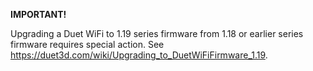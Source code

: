 **IMPORTANT!**

Upgrading a Duet WiFi to 1.19 series firmware from 1.18 or earlier series firmware requires special action. See https://duet3d.com/wiki/Upgrading_to_DuetWiFiFirmware_1.19.
